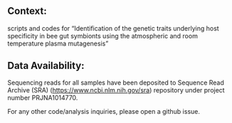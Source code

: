 #

## Context:
scripts and codes for “Identification of the genetic traits underlying host specificity in bee gut symbionts using the atmospheric and room temperature plasma mutagenesis”


## Data Availability:
Sequencing reads for all samples have been deposited to Sequence Read Archive (SRA) (https://www.ncbi.nlm.nih.gov/sra) repository under project number PRJNA1014770.

For any other code/analysis inquiries, please open a github issue.

